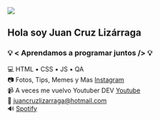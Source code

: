 ![](https://cdn-images-1.medium.com/max/1600/1*OF0xEMkWBv-69zvmNs6RDQ.gif)

## Hola soy Juan Cruz Lizárraga

### 💡 < Aprendamos a programar juntos /> 💡

  :computer: HTML ▪︎ CSS ▪︎ JS ▪︎ QA <br/>
  :camera: Fotos, Tips, Memes y Mas [Instagram](https://www.instagram.com/yourboyprogrammer/) <br/>
  :video_camera: A veces me vuelvo Youtuber DEV [Youtube](https://www.youtube.com/channel/UC4I86a9s23t04Ynu2OiSr6g) <br/>
  :email: juancruzlizarraga@hotmail.com <br/>
  🔊 [Spotify](open.spotify.com/playlist/2ro2zwgSbA7x9e9x0BSPvp?si=f8a5671fd66b4137)
